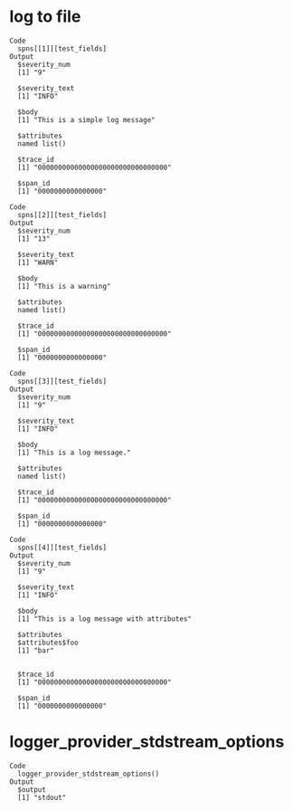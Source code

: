 # log to file

    Code
      spns[[1]][test_fields]
    Output
      $severity_num
      [1] "9"
      
      $severity_text
      [1] "INFO"
      
      $body
      [1] "This is a simple log message"
      
      $attributes
      named list()
      
      $trace_id
      [1] "00000000000000000000000000000000"
      
      $span_id
      [1] "0000000000000000"
      
    Code
      spns[[2]][test_fields]
    Output
      $severity_num
      [1] "13"
      
      $severity_text
      [1] "WARN"
      
      $body
      [1] "This is a warning"
      
      $attributes
      named list()
      
      $trace_id
      [1] "00000000000000000000000000000000"
      
      $span_id
      [1] "0000000000000000"
      
    Code
      spns[[3]][test_fields]
    Output
      $severity_num
      [1] "9"
      
      $severity_text
      [1] "INFO"
      
      $body
      [1] "This is a log message."
      
      $attributes
      named list()
      
      $trace_id
      [1] "00000000000000000000000000000000"
      
      $span_id
      [1] "0000000000000000"
      
    Code
      spns[[4]][test_fields]
    Output
      $severity_num
      [1] "9"
      
      $severity_text
      [1] "INFO"
      
      $body
      [1] "This is a log message with attributes"
      
      $attributes
      $attributes$foo
      [1] "bar"
      
      
      $trace_id
      [1] "00000000000000000000000000000000"
      
      $span_id
      [1] "0000000000000000"
      

# logger_provider_stdstream_options

    Code
      logger_provider_stdstream_options()
    Output
      $output
      [1] "stdout"
      

